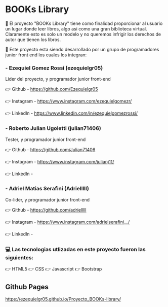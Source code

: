 ﻿# BOOKs Library
📕 El proyecto "BOOKs Library" tiene como finalidad proporcionar al usuario un lugar donde leer libros, algo asi como una gran biblioteca virtual. Claramente esto es solo un modelo y no queremos infrigir los
derechos de autor que tienen los libros.

🌱 Este proyecto esta siendo desarrollado por un grupo de programadores junior front end los cuales los integran:

### - Ezequiel Gomez Rossi (ezequielgr05)
Lider del proyecto, y programador junior front-end

👉 Github - https://github.com/Ezequielgr05

👉 Instagram - https://www.instagram.com/ezequielgomezr/

👉 LinkedIn - https://www.linkedin.com/in/ezequielgomezrossi/

### - Roberto Julian Ugoletti (julian71406)
Tester, y programador junior front-end

👉 Github - https://github.com/Julian71406

👉 Instagram - https://www.instagram.com/julianj11/

👉 LinkedIn - 

### - Adriel Matias Serafini (Adrielllll)
Co-lider, y programador junior front-end

👉 Github - https://github.com/adrielllll

👉 Instagram - https://www.instagram.com/adrielserafini__/

👉 LinkedIn - 


### 💻 Las tecnologias utlizadas en este proyecto fueron las siguientes:

👉 HTML5
👉 CSS
👉 Javascript
👉 Bootstrap

## Github Pages
https://ezequielgr05.github.io/Proyecto_BOOKs-library/
